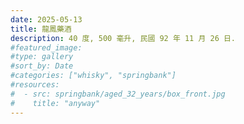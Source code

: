 ```yaml
---
date: 2025-05-13
title: 龍鳳藥酒
description: 40 度, 500 毫升, 民國 92 年 11 月 26 日.
#featured_image: 
#type: gallery
#sort_by: Date
#categories: ["whisky", "springbank"]
#resources:
#  - src: springbank/aged_32_years/box_front.jpg
#    title: "anyway"
---
```


